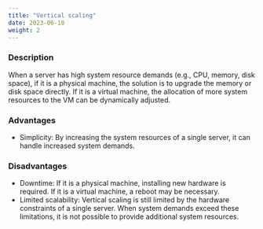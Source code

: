 ```yaml
---
title: "Vertical scaling"
date: 2023-06-10
weight: 2
---
```


### **Description**

When a server has high system resource demands (e.g., CPU, memory, disk space), if it is a physical machine, the solution is to upgrade the memory or disk space directly. If it is a virtual machine, the allocation of more system resources to the VM can be dynamically adjusted.

### **Advantages**

- Simplicity: By increasing the system resources of a single server, it can handle increased system demands.

### **Disadvantages**

- Downtime: If it is a physical machine, installing new hardware is required. If it is a virtual machine, a reboot may be necessary.
- Limited scalability: Vertical scaling is still limited by the hardware constraints of a single server. When system demands exceed these limitations, it is not possible to provide additional system resources.